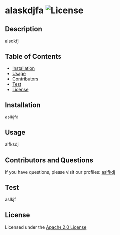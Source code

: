 
# alaskdjfa ![License](https://img.shields.io/badge/License-Apache_2.0-blue.svg)

## Description 
alsdkfj

## Table of Contents 
- [Installation](#installation)
- [Usage](#usage)
- [Contributors](#contributors-and-questions)
- [Test](#test)
- [License](#license)

## Installation
aslkjfd

## Usage
alfksdj

## Contributors and Questions
If you have questions, please visit our profiles:
[aslfkdj](https://github.com/aslfkdj)

## Test
aslkjf

## License
Licensed under the [Apache 2.0 License](https://opensource.org/licenses/Apache-2.0)

